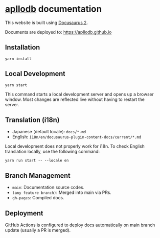 # [apllodb](https://github.com/apllodb/apllodb) documentation

This website is built using [Docusaurus 2](https://docusaurus.io/).

Documents are deployed to: <https://apllodb.github.io>

## Installation

```console
yarn install
```

## Local Development

```console
yarn start
```

This command starts a local development server and opens up a browser window. Most changes are reflected live without having to restart the server.

## Translation (i18n)

- Japanese (default locale): `docs/*.md`
- English: `i18n/en/docusaurus-plugin-content-docs/current/*.md`

Local development does not properly work for i18n.
To check English translation locally, use the following command:

```console
yarn run start -- --locale en
```

## Branch Management

- `main`: Documentation source codes.
- `(any feature branch)`: Merged into main via PRs.
- `gh-pages`: Compiled docs.

## Deployment

GitHub Actions is configured to deploy docs automatically on main branch update (usually a PR is merged).

